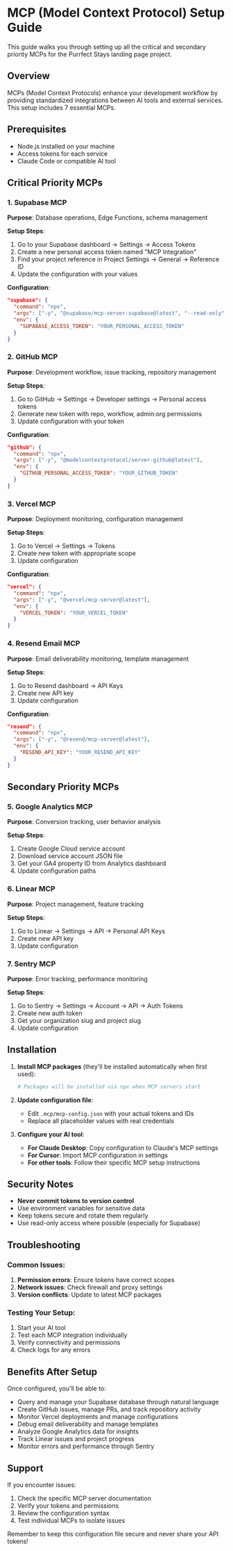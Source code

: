 # MCP (Model Context Protocol) Setup Guide

This guide walks you through setting up all the critical and secondary priority MCPs for the Purrfect Stays landing page project.

## Overview

MCPs (Model Context Protocols) enhance your development workflow by providing standardized integrations between AI tools and external services. This setup includes 7 essential MCPs.

## Prerequisites

- Node.js installed on your machine
- Access tokens for each service
- Claude Code or compatible AI tool

## Critical Priority MCPs

### 1. Supabase MCP
**Purpose**: Database operations, Edge Functions, schema management

**Setup Steps**:
1. Go to your Supabase dashboard → Settings → Access Tokens
2. Create a new personal access token named "MCP Integration"
3. Find your project reference in Project Settings → General → Reference ID
4. Update the configuration with your values

**Configuration**:
```json
"supabase": {
  "command": "npx",
  "args": ["-y", "@supabase/mcp-server-supabase@latest", "--read-only", "--project-ref=YOUR_PROJECT_REF"],
  "env": {
    "SUPABASE_ACCESS_TOKEN": "YOUR_PERSONAL_ACCESS_TOKEN"
  }
}
```

### 2. GitHub MCP
**Purpose**: Development workflow, issue tracking, repository management

**Setup Steps**:
1. Go to GitHub → Settings → Developer settings → Personal access tokens
2. Generate new token with repo, workflow, admin:org permissions
3. Update configuration with your token

**Configuration**:
```json
"github": {
  "command": "npx",
  "args": ["-y", "@modelcontextprotocol/server-github@latest"],
  "env": {
    "GITHUB_PERSONAL_ACCESS_TOKEN": "YOUR_GITHUB_TOKEN"
  }
}
```

### 3. Vercel MCP
**Purpose**: Deployment monitoring, configuration management

**Setup Steps**:
1. Go to Vercel → Settings → Tokens
2. Create new token with appropriate scope
3. Update configuration

**Configuration**:
```json
"vercel": {
  "command": "npx",
  "args": ["-y", "@vercel/mcp-server@latest"],
  "env": {
    "VERCEL_TOKEN": "YOUR_VERCEL_TOKEN"
  }
}
```

### 4. Resend Email MCP
**Purpose**: Email deliverability monitoring, template management

**Setup Steps**:
1. Go to Resend dashboard → API Keys
2. Create new API key
3. Update configuration

**Configuration**:
```json
"resend": {
  "command": "npx",
  "args": ["-y", "@resend/mcp-server@latest"],
  "env": {
    "RESEND_API_KEY": "YOUR_RESEND_API_KEY"
  }
}
```

## Secondary Priority MCPs

### 5. Google Analytics MCP
**Purpose**: Conversion tracking, user behavior analysis

**Setup Steps**:
1. Create Google Cloud service account
2. Download service account JSON file
3. Get your GA4 property ID from Analytics dashboard
4. Update configuration paths

### 6. Linear MCP
**Purpose**: Project management, feature tracking

**Setup Steps**:
1. Go to Linear → Settings → API → Personal API Keys
2. Create new API key
3. Update configuration

### 7. Sentry MCP
**Purpose**: Error tracking, performance monitoring

**Setup Steps**:
1. Go to Sentry → Settings → Account → API → Auth Tokens
2. Create new auth token
3. Get your organization slug and project slug
4. Update configuration

## Installation

1. **Install MCP packages** (they'll be installed automatically when first used):
   ```bash
   # Packages will be installed via npx when MCP servers start
   ```

2. **Update configuration file**:
   - Edit `.mcp/mcp-config.json` with your actual tokens and IDs
   - Replace all placeholder values with real credentials

3. **Configure your AI tool**:
   - **For Claude Desktop**: Copy configuration to Claude's MCP settings
   - **For Cursor**: Import MCP configuration in settings
   - **For other tools**: Follow their specific MCP setup instructions

## Security Notes

- **Never commit tokens to version control**
- Use environment variables for sensitive data
- Keep tokens secure and rotate them regularly
- Use read-only access where possible (especially for Supabase)

## Troubleshooting

### Common Issues:
1. **Permission errors**: Ensure tokens have correct scopes
2. **Network issues**: Check firewall and proxy settings
3. **Version conflicts**: Update to latest MCP packages

### Testing Your Setup:
1. Start your AI tool
2. Test each MCP integration individually
3. Verify connectivity and permissions
4. Check logs for any errors

## Benefits After Setup

Once configured, you'll be able to:
- Query and manage your Supabase database through natural language
- Create GitHub issues, manage PRs, and track repository activity
- Monitor Vercel deployments and manage configurations
- Debug email deliverability and manage templates
- Analyze Google Analytics data for insights
- Track Linear issues and project progress
- Monitor errors and performance through Sentry

## Support

If you encounter issues:
1. Check the specific MCP server documentation
2. Verify your tokens and permissions
3. Review the configuration syntax
4. Test individual MCPs to isolate issues

Remember to keep this configuration file secure and never share your API tokens!